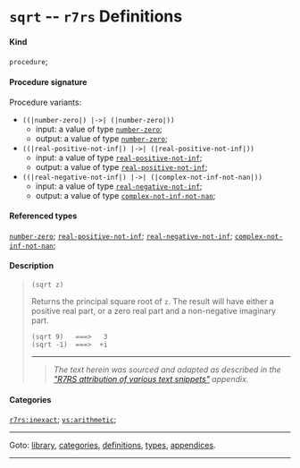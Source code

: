 

<a id='definition__r7rs__sqrt'></a>

# `sqrt` -- `r7rs` Definitions


#### Kind

`procedure`;


#### Procedure signature

Procedure variants:
 * `((|number-zero|) |->| (|number-zero|))`
   * input: a value of type [`number-zero`](../../r7rs/types/number-zero.md#type__r7rs__number-zero);
   * output: a value of type [`number-zero`](../../r7rs/types/number-zero.md#type__r7rs__number-zero);
 * `((|real-positive-not-inf|) |->| (|real-positive-not-inf|))`
   * input: a value of type [`real-positive-not-inf`](../../r7rs/types/real-positive-not-inf.md#type__r7rs__real-positive-not-inf);
   * output: a value of type [`real-positive-not-inf`](../../r7rs/types/real-positive-not-inf.md#type__r7rs__real-positive-not-inf);
 * `((|real-negative-not-inf|) |->| (|complex-not-inf-not-nan|))`
   * input: a value of type [`real-negative-not-inf`](../../r7rs/types/real-negative-not-inf.md#type__r7rs__real-negative-not-inf);
   * output: a value of type [`complex-not-inf-not-nan`](../../r7rs/types/complex-not-inf-not-nan.md#type__r7rs__complex-not-inf-not-nan);


#### Referenced types

[`number-zero`](../../r7rs/types/number-zero.md#type__r7rs__number-zero);
[`real-positive-not-inf`](../../r7rs/types/real-positive-not-inf.md#type__r7rs__real-positive-not-inf);
[`real-negative-not-inf`](../../r7rs/types/real-negative-not-inf.md#type__r7rs__real-negative-not-inf);
[`complex-not-inf-not-nan`](../../r7rs/types/complex-not-inf-not-nan.md#type__r7rs__complex-not-inf-not-nan);


#### Description

> ````
> (sqrt z)
> ````
> 
> 
> Returns the principal square root of `z`.  The result will have
> either a positive real part, or a zero real part and a non-negative imaginary
> part.
> 
> ````
> (sqrt 9)   ===>   3
> (sqrt -1)  ===>  +i
> ````
> 
> 
> ----
> > *The text herein was sourced and adapted as described in the ["R7RS attribution of various text snippets"](../../r7rs/appendices/attribution.md#appendix__r7rs__attribution) appendix.*


#### Categories

[`r7rs:inexact`](../../r7rs/categories/r7rs_3a_inexact.md#category__r7rs__r7rs_3a_inexact);
[`vs:arithmetic`](../../r7rs/categories/vs_3a_arithmetic.md#category__r7rs__vs_3a_arithmetic);

----

Goto: [library](../../r7rs/_index.md#library__r7rs), [categories](../../r7rs/categories/_index.md#toc__r7rs__categories), [definitions](../../r7rs/definitions/_index.md#toc__r7rs__definitions), [types](../../r7rs/types/_index.md#toc__r7rs__types), [appendices](../../r7rs/appendices/_index.md#toc__r7rs__appendices).

----

